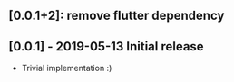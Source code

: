 ## [0.0.1+2]: remove flutter dependency

## [0.0.1] - 2019-05-13 Initial release

* Trivial implementation :)

